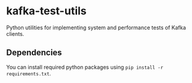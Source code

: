 # kafka-test-utils
Python utilities for implementing system and performance tests of Kafka clients.

## Dependencies
You can install required python packages using `pip install -r requirements.txt`.
